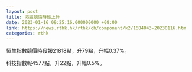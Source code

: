 ```yaml
---
layout: post
title: 港股競價時段上升
date: 2023-01-16 09:25:16.000000000 +08:00
link: https://news.rthk.hk/rthk/ch/component/k2/1684043-20230116.htm
categories: rthk
---
```


恒生指數競價時段報21818點，升79點，升幅0.37%。

科技指數報4577點，升22點，升幅0.5%。
